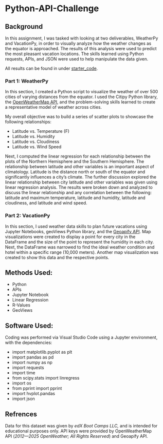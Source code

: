 # **Python-API-Challenge**

## Background
In this assignment, I was tasked with looking at two deliverables, WeatherPy and VacationPy, in order to visually analyze how the weather changes as the equator is approached. The results of this analysis were used to predict the most pleasant vacation locations. The skills learned using Python requests, APIs, and JSON were used to help manipulate the data given. 

All results can be found in under [starter_code](https://github.com/maddieemihle/python-api-challenge/tree/main/starter_code). 

### Part 1: WeatherPy
In this section, I created a Python script to visualize the weather of over 500 cities of varying distances from the equator. I used the Citipy Python library, the [OpenWeatherMap API](https://openweathermap.org/api), and the problem-solving skills learned to create a representative model of weather across cities. 

My overall objective was to build a series of scatter plots to showcase the following relationships: 
* Latitude vs. Temperature (F) 
* Latitude vs. Humidity
* Latitude vs. Cloudiness
* Latitude vs. Wind Speed

Next, I computed the linear regression for each relationship between the plots of the Northern Hemisphere and the Southern Hemisphere. The relationship between latitude and other variables is an important aspect of climatology. Latitude is the distance north or south of the equator and significantly influences a city’s climate. The further discussion explored the linear relationship between city latitude and other variables was given using linear regression analysis. The results were broken down and analyzed to discuss the linear relationship and any correlation between the following: latitude and maximum temperature, latitude and humidity, latitude and cloudiness, and latitude and wind speed. 

### Part 2: VacationPy

In this section, I used weather data skills to plan future vacations using Jupyter Notebooks, geoViews Python library, and the [Geoapify API](https://apidocs.geoapify.com/docs/places/). Map visualizations were created to display a point for every city in the DataFrame and the size of the point to represent the humidity in each city. Next, the DataFrame was narrowed to find the ideal weather condition and hotel within a specific range (10,000 meters). Another map visualization was created to show this data and the respective points. 

## Methods Used:
* Python 
* APIs 
* Jupyter Notebook
* Linear Regression
* R-Values
* GeoViews

## Software Used: 
Coding was performed via Visual Studio Code using a Jupyter environment, with the dependencies: 
* import matplotlib.pyplot as plt
* import pandas as pd
* import numpy as np
* import requests
* import time
* from scipy.stats import linregress
* import os
* from pprint import pprint
* import hvplot.pandas
* import json 

## Refrences
Data for this dataset was given by _edX Boot Camps LLC,_ and is intended for educational purposes only. API keys were provided by OpenWeatherMap API (_2012—2025 OpenWeather; All Rights Reserved_) and Geoapify API.
